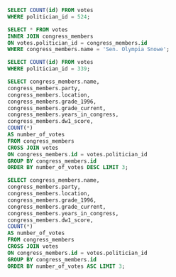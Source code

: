 <!-- Release 1  -->

<!-- 1. Hitung jumlah vote untuk Sen. Olympia Snowe yang memiliki id 524. -->

```SQL
SELECT COUNT(id) FROM votes
WHERE politician_id = 524;
```

<!-- 2. Sekarang lakukan JOIN tanpa menggunakan id `524`. Query kedua tabel votes dan congress_members. -->
```SQL
SELECT * FROM votes 
INNER JOIN congress_members
ON votes.politician_id = congress_members.id
WHERE congress_members.name = 'Sen. Olympia Snowe';
```

<!-- 3. Sekarang gimana dengan representative Erik Paulsen? Berapa banyak vote yang dia dapatkan? -->

```SQL
SELECT COUNT(id) FROM votes
WHERE politician_id = 339;
```

<!-- 4. Buatlah daftar peserta Congress yang mendapatkan vote terbanyak. Jangan sertakan field `created_at` dan `updated_at`. -->

```SQL
SELECT congress_members.name,
congress_members.party,
congress_members.location,
congress_members.grade_1996,
congress_members.grade_current,
congress_members.years_in_congress,
congress_members.dw1_score,
COUNT(*) 
AS number_of_votes
FROM congress_members
CROSS JOIN votes
ON congress_members.id = votes.politician_id
GROUP BY congress_members.id
ORDER BY number_of_votes DESC LIMIT 3;
```

<!-- 5. Sekarang buatlah sebuah daftar semua anggota Congress yang setidaknya mendapatkan beberapa vote dalam urutan dari yang paling sedikit. Dan juga jangan sertakan field-field yang memiliki tipe date. -->

```SQL
SELECT congress_members.name,
congress_members.party,
congress_members.location,
congress_members.grade_1996,
congress_members.grade_current,
congress_members.years_in_congress,
congress_members.dw1_score,
COUNT(*) 
AS number_of_votes
FROM congress_members
CROSS JOIN votes
ON congress_members.id = votes.politician_id
GROUP BY congress_members.id
ORDER BY number_of_votes ASC LIMIT 3;
```

<!-- Release 2  -->

<!-- 1. Siapa anggota Congress yang mendapatkan vote terbanyak? List nama mereka dan jumlah vote-nya. Siapa saja yang memilih politisi tersebut? List nama mereka, dan jenis kelamin mereka. -->

<!-- 2. Berapa banyak vote yang diterima anggota Congress yang memiliki grade di bawah 9 (gunakan field `grade_current`)? Ambil nama, lokasi, grade_current dan jumlah vote. -->

<!-- 3. Apa saja 10 negara bagian yang memiliki voters terbanyak? List semua orang yang melakukan vote di negara bagian yang paling populer. (Akan menjadi daftar yang panjang, kamu bisa gunakan hasil dari query pertama untuk menyederhanakan query berikut ini.) -->

<!-- 4. List orang-orang yang vote lebih dari dua kali. Harusnya mereka hanya bisa vote untuk posisi Senator dan satu lagi untuk wakil. Wow, kita dapat si tukang curang! Segera laporkan ke KPK!! -->

<!-- 5. Apakah ada orang yang melakukan vote kepada politisi yang sama dua kali? Siapa namanya dan siapa nama politisinya? -->

